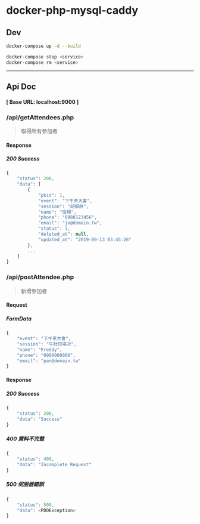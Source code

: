 # docker-php-mysql-caddy

## Dev
```bash
docker-compose up -d --build 
```

```bash
docker-compose stop <service> 
docker-compose rm <service> 
```

---

## Api Doc
#### [ Base URL: localhost:9000 ]

### /api/getAttendees.php
> 取得所有參加者

#### Response
##### 200 Success
```js
{
    "status": 200,
    "data": [
        {
            "pkid": 1,
            "event": "下午茶大會",
            "session": "胡椒餅",
            "name": "俊翔",
            "phone": "0988123456",
            "email": "jx@domain.tw",
            "status": 1,
            "deleted_at": null,
            "updated_at": "2019-09-13 03:45:26"
        },
        ...
    ]
}
```

### /api/postAttendee.php
> 新增參加者
#### Request
##### FormData
```js
{
    "event": "下午茶大會",
    "session": "牛肚包場次",
    "name": "Freddy",
    "phone": "0900000000",
    "email": "pan@domain.tw"
}
```
#### Response
##### 200 Success
```js
{
    "status": 200,
    "data": "Success"
}
```
##### 400 資料不完整
```js
{
    "status": 400,
    "data": "Incomplete Request"
}
```
##### 500 伺服器錯誤
```js
{
    "status": 500,
    "data": <PDOException>
}
```
